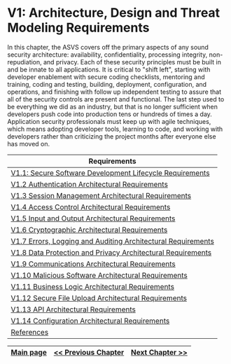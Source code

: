 

# V1: Architecture, Design and Threat Modeling Requirements
In this chapter, the ASVS covers off the primary aspects of any sound security architecture: availability, confidentiality, processing integrity, non-repudiation, and privacy. Each of these security principles must be built in and be innate to all applications. It is critical to "shift left", starting with developer enablement with secure coding checklists, mentoring and training, coding and testing, building, deployment, configuration, and operations, and finishing with follow up independent testing to assure that all of the security controls are present and functional. The last step used to be everything we did as an industry, but that is no longer sufficient when developers push code into production tens or hundreds of times a day. Application security professionals must keep up with agile techniques, which means adopting developer tools, learning to code, and working with developers rather than criticizing the project months after everyone else has moved on.

| Requirements |
|-|
| [V1.1: Secure Software Development Lifecycle Requirements](v1.1%20SSDLC.md) |
| [V1.2 Authentication Architectural Requirements](v1.2%20AUTH.md) |
|[V1.3 Session Management Architectural Requirements](v1.3%20SESSION.md) |
| [V1.4 Access Control Architectural Requirements](v1.4%20ACL.md) |
| [V1.5 Input and Output Architectural Requirements](v1.5%20Input_Output_Requirements.md) |
| [V1.6 Cryptographic Architectural Requirements](v1.6%20Cryptographic.md) |
| [V1.7 Errors, Logging and Auditing Architectural Requirements](v1.7%20Errors_Logging_Auditing.md) |
| [V1.8 Data Protection and Privacy Architectural Requirements](v1.8%20Data_Protection.md) |
| [V1.9 Communications Architectural Requirements](v1.9%20Communications.md) |
| [V1.10 Malicious Software Architectural Requirements](v1.10%20Malicious_Software.md) |
| [V1.11 Business Logic Architectural Requirements](v1.11%20Business_Logic.md) |
| [V1.12 Secure File Upload Architectural Requirements](v1.12%20Secure_File_Upload.md) |
| [V1.13 API Architectural Requirements](v1.13%20APIs.md) |
| [V1.14 Configuration Architectural Requirements](v1.14_Configuration.md) |
| [References](references.md) |


[Main page](../README.md) | [<< Previous Chapter](../README.md) |  [Next Chapter >>](../V2/README.md)
| --- | --- | --- |
